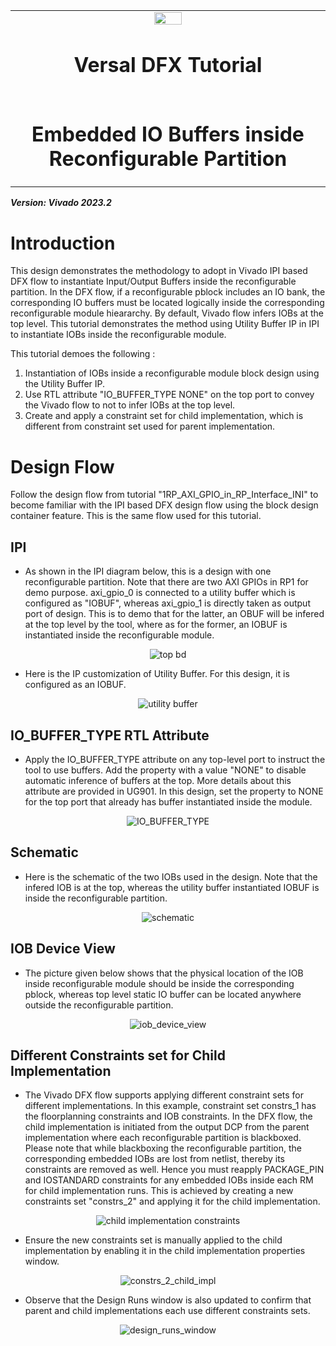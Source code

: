 ﻿<table>
 <tr>
   <td align="center"><img src="https://github.com/Xilinx/Image-Collateral/blob/main/xilinx-logo.png?raw=true" width="30%"/><h1>Versal DFX Tutorial</h1>
   </td>
 </tr>
 <tr>
 <td align="center"><h1>Embedded IO Buffers inside Reconfigurable Partition</h1>
 </td>
 </tr>
</table>
<b><i>Version: Vivado 2023.2</b></i><p>

# Introduction

This design demonstrates the methodology to adopt in Vivado IPI based DFX flow to instantiate Input/Output Buffers inside the reconfigurable partition. In the DFX flow, if a reconfigurable pblock includes an IO bank, the corresponding IO buffers must be located logically inside the corresponding reconfigurable module hieararchy. By default, Vivado flow infers IOBs at the top level. This tutorial demonstrates the method using Utility Buffer IP in IPI to instantiate IOBs inside the reconfigurable module.  

This tutorial demoes the following :
1. Instantiation of IOBs inside a reconfigurable module block design using the Utility Buffer IP.
2. Use RTL attribute "IO_BUFFER_TYPE NONE" on the top port to convey the Vivado flow to not to infer IOBs at the top level.
3. Create and apply a constraint set for child implementation, which is different from constraint set used for parent implementation.

# Design Flow

Follow the design flow from tutorial "1RP_AXI_GPIO_in_RP_Interface_INI" to become familiar with the IPI based DFX design flow using the block design container feature. This is the same flow used for this tutorial. 

## IPI

- As shown in the IPI diagram below, this is a design with one reconfigurable partition. Note that there are two AXI GPIOs in RP1 for demo purpose. axi_gpio_0 is connected to a utility buffer which is configured as "IOBUF", whereas axi_gpio_1 is directly taken as output port of design. This is to demo that for the latter, an OBUF will be infered at the top level by the tool, where as for the former, an IOBUF is instantiated inside the reconfigurable module. 

<p align="center">
  <img src="./images/top_bd.png?raw=true" alt="top bd"/>
</p>

- Here is the IP customization of Utility Buffer. For this design, it is configured as an IOBUF. 

<p align="center">
  <img src="./images/utility_buffer.png?raw=true" alt="utility buffer"/>
</p>


## IO_BUFFER_TYPE RTL Attribute
- Apply the IO_BUFFER_TYPE attribute on any top-level port to instruct the tool to use buffers. Add the property with a value "NONE" to disable automatic inference of buffers at the top. More details about this attribute are provided in UG901. In this design, set the property to NONE for the top port that already has buffer instantiated inside the module.

<p align="center">
  <img src="./images/IO_BUFFER_TYPE.png?raw=true" alt="IO_BUFFER_TYPE"/>
</p>


## Schematic

- Here is the schematic of the two IOBs used in the design. Note that the infered IOB is at the top, whereas the utility buffer instantiated IOBUF is inside the reconfigurable partition. 
<p align="center">
  <img src="./images/schematic.png?raw=true" alt="schematic"/>
</p>

## IOB Device View
- The picture given below shows that the physical location of the IOB inside reconfigurable module should be inside the corresponding pblock, whereas top level static IO buffer can be located anywhere outside the reconfigurable partition. 

<p align="center">
  <img src="./images/iob_device_view.png?raw=true" alt="iob_device_view"/>
</p>

## Different Constraints set for Child Implementation

- The Vivado DFX flow supports applying different constraint sets for different implementations. In this example, constraint set constrs_1 has the floorplanning constraints and IOB constraints. In the DFX flow, the child implementation is initiated from the output DCP from the parent implementation where each reconfigurable partition is blackboxed. Please note that while blackboxing the reconfigurable partition, the corresponding embedded IOBs are lost from netlist, thereby its constraints are removed as well. Hence you must reapply PACKAGE_PIN and IOSTANDARD constraints for any embedded IOBs inside each RM for child implementation runs. This is achieved by creating a new constraints set "constrs_2" and applying it for the child implementation.  


<p align="center">
  <img src="./images/child_impl_constraints.png?raw=true" alt="child implementation constraints"/>
</p>

- Ensure the new constraints set is manually applied to the child implementation by enabling it in the child implementation properties window.

<p align="center">
  <img src="./images/constrs_2_child_impl.png?raw=true" alt="constrs_2_child_impl"/>
</p>

- Observe that the Design Runs window is also updated to confirm that parent and child implementations each use different constraints sets.

<p align="center">
  <img src="./images/design_runs_window.png?raw=true" alt="design_runs_window"/>
</p>
